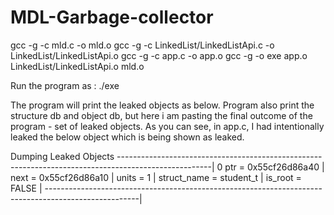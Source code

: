 # MDL-Garbage-collector
gcc -g -c mld.c -o mld.o
gcc -g -c LinkedList/LinkedListApi.c -o LinkedList/LinkedListApi.o
gcc -g -c app.c -o app.o
gcc -g -o exe app.o LinkedList/LinkedListApi.o mld.o

Run the program as :
./exe


The program will print the leaked objects as below.
Program also print the structure db and object db, but here i am pasting the final
outcome of the program - set of leaked objects. As you can see, in app.c, I had intentionally leaked
the below object which is being shown as leaked.


Dumping Leaked Objects
-----------------------------------------------------------------------------------------------------|
0   ptr = 0x55cf26d86a40 | next = 0x55cf26d86a10 | units = 1    | struct_name = student_t  | is_root = FALSE |
-----------------------------------------------------------------------------------------------------|


